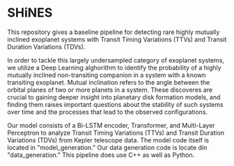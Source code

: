 # SHiNES

This repository gives a baseline pipeline for detecting rare highly mutually inclined exoplanet systems with Transit Timing Variations (TTVs) and Transit Duration Variations (TDVs).

In order to tackle this largely undersampled category of exoplanet systems, we utilize a Deep Learning alghorithm to identify the probability of a highly mutually inclined non-transiting companion in a system with a known transiting exoplanet. Mutual inclination refers to the angle between the orbital planes of two or more planets in a system.  These discoveres are crucial to gaining deeper insight into planetary disk formation models, and finding them raises important questions about the stability of such systems over time and the processes that lead to the observed configurations. 

Our model consists of a Bi-LSTM encoder, Transformer, and Multi-Layer Perceptron to analyze Transit Timing Variations (TTVs) and Transit Duration Variations (TDVs) from Kepler telescope data. The model code itself is located in "model_generation." Our data generation code is locate din "data_generation." This pipeline does use C++ as well as Python. 
